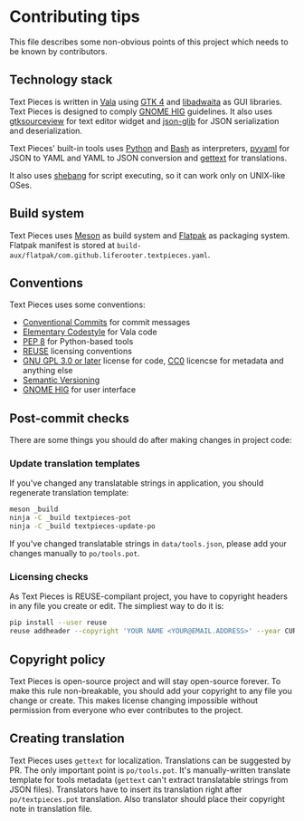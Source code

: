 <!--
SPDX-FileCopyrightText: 2022 Gleb Smirnov <glebsmirnov0708@gmail.com>

SPDX-License-Identifier: CC0-1.0
-->

# Contributing tips

This file describes some non-obvious points of this project which needs to be known by contributors.

## Technology stack

Text Pieces is written in [Vala](https://wiki.gnome.org/Projects/Vala) using [GTK 4](https://gtk.org) and [libadwaita](https://gitlab.gnome.org/GNOME/libadwaita/) as GUI libraries. Text Pieces is designed to comply [GNOME HIG](https://developer.gnome.org/hig) guidelines. It also uses [gtksourceview](https://gitlab.gnome.org/GNOME/gtksourceview) for text editor widget and [json-glib](https://gitlab.gnome.org/GNOME/json-glib/) for JSON serialization and deserialization.

Text Pieces' built-in tools uses [Python](https://www.python.org/) and [Bash](https://www.gnu.org/software/bash/) as interpreters, [pyyaml](https://pyyaml.org/) for JSON to YAML and YAML to JSON conversion and [gettext](https://www.gnu.org/software/gettext/) for translations.

It also uses [shebang](https://wikipedia.org/en/Shebang_(Unix)) for script executing, so it can work only on UNIX-like OSes.

## Build system

Text Pieces uses [Meson](https://mesonbuild.com) as build system and [Flatpak](https://flatpak.org) as packaging system. Flatpak manifest is stored at `build-aux/flatpak/com.github.liferooter.textpieces.yaml`.

## Conventions

Text Pieces uses some conventions:
- [Conventional Commits](https://www.conventionalcommits.org/en/v1.0.0/) for commit messages
- [Elementary Codestyle](https://docs.elementary.io/develop/writing-apps/code-style) for Vala code
- [PEP 8](https://peps.python.org/pep-0008/) for Python-based tools
- [REUSE](https://reuse.software/) licensing conventions
- [GNU GPL 3.0 or later](https://www.gnu.org/licenses/gpl-3.0.en.html) license for code, [CC0](https://creativecommons.org/share-your-work/public-domain/cc0) licencse for metadata and anything else
- [Semantic Versioning](https://semver.org/)
- [GNOME HIG](https://developer.gnome.org/hig) for user interface

## Post-commit checks

There are some things you should do after making changes in project code:

### Update translation templates

If you've changed any translatable strings in application, you should regenerate translation template:

```bash
meson _build
ninja -C _build textpieces-pot
ninja -C _build textpieces-update-po
```

If you've changed translatable strings in `data/tools.json`, please add your changes manually to `po/tools.pot`.

### Licensing checks

As Text Pieces is REUSE-compilant project, you have to copyright headers in any file you create or edit. The simpliest way to do it is:

```bash
pip install --user reuse
reuse addheader --copyright 'YOUR NAME <YOUR@EMAIL.ADDRESS>' --year CURRENT_YEAR LICENSE_NAME FILE_NAME
```

## Copyright policy

Text Pieces is open-source project and will stay open-source forever. To make this rule non-breakable, you should add your copyright to any file you change or create. This makes license changing impossible without permission from everyone who ever contributes to the project.

## Creating translation

Text Pieces uses `gettext` for localization. Translations can be suggested by PR. The only important point is `po/tools.pot`. It's manually-written translate template for tools metadata (`gettext` can't extract translatable strings from JSON files). Translators have to insert its translation right after `po/textpieces.pot` translation. Also translator should place their copyright note in translation file.
